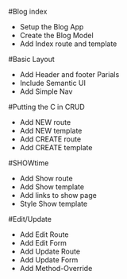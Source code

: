#Blog index
- Setup the Blog App
- Create the Blog Model
- Add Index route and template

#Basic Layout
- Add Header and footer Parials
- Include Semantic UI
- Add Simple Nav

#Putting the C in CRUD
- Add NEW route
- Add NEW template
- Add CREATE route
- Add CREATE template

#SHOWtime 
- Add Show route
- Add Show template
- Add links to show page
- Style Show template

#Edit/Update
- Add Edit Route
- Add Edit Form
- Add Update Route
- Add Update Form
- Add Method-Override